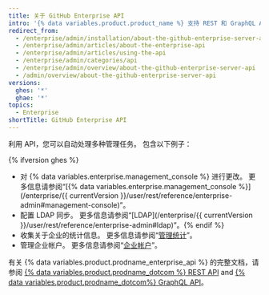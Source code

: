 ```yaml
---
title: 关于 GitHub Enterprise API
intro: '{% data variables.product.product_name %} 支持 REST 和 GraphQL API。'
redirect_from:
  - /enterprise/admin/installation/about-the-github-enterprise-server-api
  - /enterprise/admin/articles/about-the-enterprise-api
  - /enterprise/admin/articles/using-the-api
  - /enterprise/admin/categories/api
  - /enterprise/admin/overview/about-the-github-enterprise-server-api
  - /admin/overview/about-the-github-enterprise-server-api
versions:
  ghes: '*'
  ghae: '*'
topics:
  - Enterprise
shortTitle: GitHub Enterprise API
---
```


利用 API，您可以自动处理多种管理任务。 包含以下例子：

{% ifversion ghes %}
- 对 {% data variables.enterprise.management_console %} 进行更改。 更多信息请参阅“[{% data variables.enterprise.management_console %}](/enterprise/{{ currentVersion }}/user/rest/reference/enterprise-admin#management-console)”。
- 配置 LDAP 同步。 更多信息请参阅“[LDAP](/enterprise/{{ currentVersion }}/user/rest/reference/enterprise-admin#ldap)”。{% endif %}
- 收集关于企业的统计信息。 更多信息请参阅“[管理统计](/rest/reference/enterprise-admin#admin-stats)”。
- 管理企业帐户。 更多信息请参阅“[企业帐户](/graphql/guides/managing-enterprise-accounts)”。

有关 {% data variables.product.prodname_enterprise_api %} 的完整文档，请参阅 [{% data variables.product.prodname_dotcom %} REST API](/rest) and [{% data variables.product.prodname_dotcom%} GraphQL API](/graphql)。 
